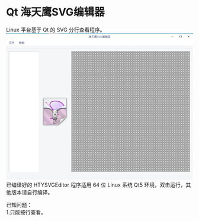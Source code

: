 # Qt 海天鹰SVG编辑器
Linux 平台基于 Qt 的 SVG 分行查看程序。  
![alt](preview.gif)  
已编译好的 HTYSVGEditor 程序适用 64 位 Linux 系统 Qt5 环境，双击运行，其他版本请自行编译。  

已知问题：  
1.只能按行查看。